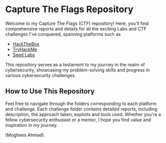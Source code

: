 # Capture The Flags Repository

Welcome to my Capture The Flags (CTF) repository! Here, you'll find comprehensive reports and details for all the exciting Labs and CTF challenges I've conquered, spanning platforms such as 

- [HackTheBox](https://app.hackthebox.com/profile/1169705)
- [TryHackMe](https://tryhackme.com/p/mogheesahmad244) 
- [Seed Labs](https://seedsecuritylabs.org/)

This repository serves as a testament to my journey in the realm of cybersecurity, showcasing my problem-solving skills and progress in various cybersecurity challenges.

## How to Use This Repository

Feel free to navigate through the folders corresponding to each platform and challenge. Each challenge folder contains detailed reports, including description, the approach taken, exploits and tools used. Whether you're a fellow cybersecurity enthusiast or a mentor, I hope you find value and inspiration in my journey.

\Moghees Ahmad\
